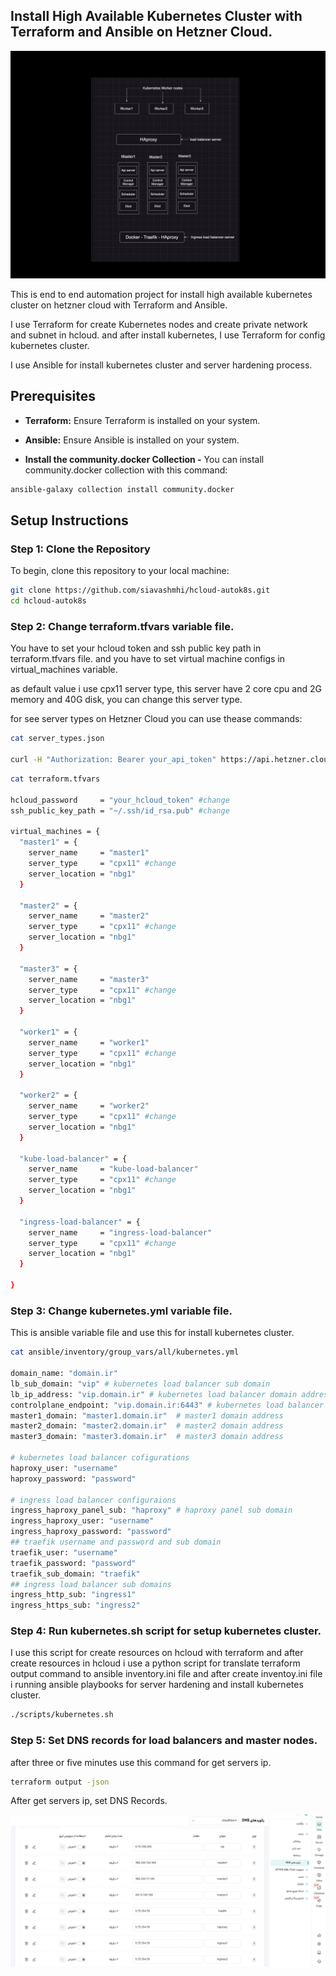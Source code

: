 ## Install High Available Kubernetes Cluster with Terraform and Ansible on Hetzner Cloud.

![Kubernetes high level design](images/Kubernetes-design.png "Kubernetes high level design")

This is end to end automation project for install high available kubernetes cluster on hetzner cloud with Terraform and Ansible.

I use Terraform for create Kubernetes nodes and create private network and subnet in hcloud.
and after install kubernetes, I use Terraform for config kubernetes cluster.

I use Ansible for install kubernetes cluster and server hardening process.

## Prerequisites

- **Terraform:** Ensure Terraform is installed on your system.

- **Ansible:** Ensure Ansible is installed on your system.

- **Install the community.docker Collection -** You can install community.docker collection with this command:

```bash
ansible-galaxy collection install community.docker 
```

## Setup Instructions

### Step 1: Clone the Repository

To begin, clone this repository to your local machine:

```bash
git clone https://github.com/siavashmhi/hcloud-autok8s.git
cd hcloud-autok8s
```

### Step 2: Change terraform.tfvars variable file.

You have to set your hcloud token and ssh public key path in terraform.tfvars file.
and you have to set virtual machine configs in virtual_machines variable.

as default value i use cpx11 server type, this server have 2 core cpu and 2G memory and 40G disk, you can change this server type.

for see server types on Hetzner Cloud you can use thease commands:
```bash
cat server_types.json 

curl -H "Authorization: Bearer your_api_token" https://api.hetzner.cloud/v1/server_types
```

```bash
cat terraform.tfvars 

hcloud_password     = "your_hcloud_token" #change
ssh_public_key_path = "~/.ssh/id_rsa.pub" #change

virtual_machines = {
  "master1" = {
    server_name     = "master1"
    server_type     = "cpx11" #change
    server_location = "nbg1"
  }

  "master2" = {
    server_name     = "master2"
    server_type     = "cpx11" #change
    server_location = "nbg1"
  }

  "master3" = {
    server_name     = "master3"
    server_type     = "cpx11" #change
    server_location = "nbg1"
  }

  "worker1" = {
    server_name     = "worker1"
    server_type     = "cpx11" #change
    server_location = "nbg1"
  }

  "worker2" = {
    server_name     = "worker2"
    server_type     = "cpx11" #change
    server_location = "nbg1"
  }

  "kube-load-balancer" = {
    server_name     = "kube-load-balancer"
    server_type     = "cpx11" #change
    server_location = "nbg1"
  }

  "ingress-load-balancer" = {
    server_name     = "ingress-load-balancer"
    server_type     = "cpx11" #change
    server_location = "nbg1"
  }

}

```

### Step 3: Change kubernetes.yml variable file.

This is ansible variable file and use this for install kubernetes cluster.

```bash
cat ansible/inventory/group_vars/all/kubernetes.yml 

domain_name: "domain.ir"
lb_sub_domain: "vip" # kubernetes load balancer sub domain
lb_ip_address: "vip.domain.ir" # kubernetes load balancer domain address
controlplane_endpoint: "vip.domain.ir:6443" # kubernetes load balancer domain address
master1_domain: "master1.domain.ir"  # master1 domain address
master2_domain: "master2.domain.ir"  # master2 domain address
master3_domain: "master3.domain.ir"  # master3 domain address

# kubernetes load balancer cofigurations
haproxy_user: "username"
haproxy_password: "password"

# ingress load balancer configuraions
ingress_haproxy_panel_sub: "haproxy" # haproxy panel sub domain
ingress_haproxy_user: "username"
ingress_haproxy_password: "password"
## traefik username and password and sub domain
traefik_user: "username" 
traefik_password: "password"
traefik_sub_domain: "traefik"
## ingress load balancer sub domains
ingress_http_sub: "ingress1"
ingress_https_sub: "ingress2"

```

### Step 4: Run kubernetes.sh script for setup kubernetes cluster. 

I use this script for create resources on hcloud with terraform and after create resources in hcloud i use a python script for translate terraform output command to ansible inventory.ini file and after create inventoy.ini file i running ansible playbooks for server hardening and install kubernetes cluster.

```bash
./scripts/kubernetes.sh   
```

### Step 5: Set DNS records for load balancers and master nodes.

after three or five minutes use this command for get servers ip.

```bash
terraform output -json
```
After get servers ip, set DNS Records.

![DNS Records](images/dns-records.png "DNS Records")

